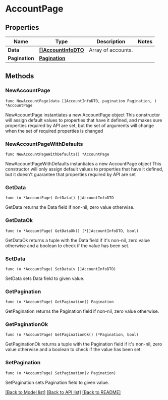 # AccountPage

## Properties

Name | Type | Description | Notes
------------ | ------------- | ------------- | -------------
**Data** | [**[]AccountInfoDTO**](AccountInfoDTO.md) | Array of accounts. | 
**Pagination** | [**Pagination**](Pagination.md) |  | 

## Methods

### NewAccountPage

`func NewAccountPage(data []AccountInfoDTO, pagination Pagination, ) *AccountPage`

NewAccountPage instantiates a new AccountPage object
This constructor will assign default values to properties that have it defined,
and makes sure properties required by API are set, but the set of arguments
will change when the set of required properties is changed

### NewAccountPageWithDefaults

`func NewAccountPageWithDefaults() *AccountPage`

NewAccountPageWithDefaults instantiates a new AccountPage object
This constructor will only assign default values to properties that have it defined,
but it doesn't guarantee that properties required by API are set

### GetData

`func (o *AccountPage) GetData() []AccountInfoDTO`

GetData returns the Data field if non-nil, zero value otherwise.

### GetDataOk

`func (o *AccountPage) GetDataOk() (*[]AccountInfoDTO, bool)`

GetDataOk returns a tuple with the Data field if it's non-nil, zero value otherwise
and a boolean to check if the value has been set.

### SetData

`func (o *AccountPage) SetData(v []AccountInfoDTO)`

SetData sets Data field to given value.


### GetPagination

`func (o *AccountPage) GetPagination() Pagination`

GetPagination returns the Pagination field if non-nil, zero value otherwise.

### GetPaginationOk

`func (o *AccountPage) GetPaginationOk() (*Pagination, bool)`

GetPaginationOk returns a tuple with the Pagination field if it's non-nil, zero value otherwise
and a boolean to check if the value has been set.

### SetPagination

`func (o *AccountPage) SetPagination(v Pagination)`

SetPagination sets Pagination field to given value.



[[Back to Model list]](../README.md#documentation-for-models) [[Back to API list]](../README.md#documentation-for-api-endpoints) [[Back to README]](../README.md)


